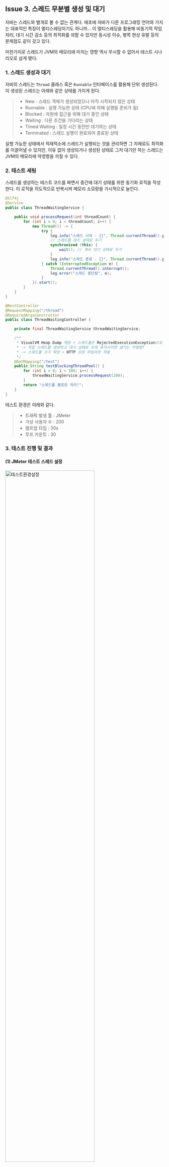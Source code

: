 ## Issue 3. 스레드 무분별 생성 및 대기

자바는 스레드와 별개로 볼 수 없는 관계다. 애초에 자바가 다른 프로그래밍 언어와 가지는 대표적인 특징이 멀티스레딩이기도 하니까... 이 멀티스레딩을 활용해 비동기적 작업 처리, 대기 시간 감소 등의 최적화를 꾀할 수 있지만 동시성 이슈, 병목 현상 유발 등의 문제점도 같이 갖고 있다.

마찬가지로 스레드가 JVM의 메모리에 미치는 영향 역시 무시할 수 없어서 테스트 시나리오로 삼게 됐다.

### 1. 스레드 생성과 대기

자바의 스레드는 `Thread` 클래스 혹은 `Runnable` 인터페이스를 활용해 단위 생성된다. 이 생성된 스레드는 아래와 같은 상태를 가지게 된다.

>- New : 스레드 객체가 생성되었으나 아직 시작되지 않은 상태
>- Runnable : 실행 가능한 상태 (CPU에 의해 실행될 준비가 됨)
>- Blocked : 자원에 접근을 위해 대기 중인 상태
>- Waiting : 다른 조건을 기다리는 상태
>- Timed Waiting : 일정 시간 동안만 대기하는 상태
>- Terminated : 스레드 실행이 완료되어 종료된 상태

실행 가능한 상태에서 적재적소에 스레드가 실행되는 것을 관리하면 그 자체로도 최적화를 이끌어낼 수 있지만, 이유 없이 생성되거나 생성된 상태로 그저 대기만 하는 스레드는 JVM의 메모리에 악영향을 끼칠 수 있다.

### 2. 테스트 세팅

스레드를 생성하는 테스트 코드를 짜면서 중간에 대기 상태를 위한 동기화 로직을 작성한다. 이 로직을 의도적으로 반복시켜 메모리 소모량을 가시적으로 늘인다.

```java
@Slf4j
@Service
public class ThreadWaitingService {

    public void processRequest(int threadCount) {
        for (int i = 0; i < threadCount; i++) {
            new Thread(() -> {
                try {
                    log.info("스레드 시작 - {}", Thread.currentThread().getName());
                    // 스레드를 대기 상태로 두기
                    synchronized (this) {
                        wait(); // 계속 대기 상태로 두기
                    }
                    log.info("스레드 종료 - {}", Thread.currentThread().getName());
                } catch (InterruptedException e) {
                    Thread.currentThread().interrupt();
                    log.error("스레드 중단됨", e);
                }
            }).start();
        }
    }
}
```
```java
@RestController
@RequestMapping("/thread")
@RequiredArgsConstructor
public class ThreadWaitingController {

    private final ThreadWaitingService threadWaitingService;

    /**
     * VisualVM Heap Dump 체킹 + 스레드풀은 RejectedExecutionException으로 효율 예외 처리?
     * -> 직접 스레드를 생성하고 대기 상태로 오래 유지시키면 생기는 악영향?
     * -> 스레드풀 크기 확장 + HTTP 요청 타임아웃 적용
     */
    @GetMapping("/test")
    public String testBlockingThreadPool() {
        for (int i = 0; i < 100; i++) {
            threadWaitingService.processRequest(200);
        }
        return "스레드풀 블로킹 처리!";
    }
}
```

테스트 환경은 아래와 같다.

>- 트래픽 발생 툴 : JMeter
>- 가상 사용자 수 : 200
>- 램프업 타임 : 30s
>- 루프 카운트 : 30

### 3. 테스트 진행 및 결과

#### (1) JMeter 테스트 스레드 설정

<img width="75%" alt="테스트환경설정" src="https://github.com/user-attachments/assets/22fd7fd4-6e62-4d2d-bf1f-8af74ef0b2e4" />

#### (2) 실행 결과 OutOfMemoryError 발생

<img width="75%" alt="OOE로그확인" src="https://github.com/user-attachments/assets/f2d7be2a-c1ec-4ec7-8ded-f80cbf425dea" />

메모리 누수 이슈와 마찬가지로 OutOfMemoryError가 발생한다. 이 OOE가 발생한 이유는 시스템에서 할당할 수 있는 메모리가 부족하고 많은 스레드가 대기 상태에 진입함으로써 JVM의 힙 메모리가 부족해지면서 발생한다. 로그에 대해서는 아래에서 조금 더 상세히 분석해본다.


```bash
java.lang.OutOfMemoryError: unable to create native thread: possibly out of memory or process/resource limits reached] with root cause
```

네이티브 스레드, 즉 자바 스레드 모델을 동작시키기 위한 실제 커널 스레드를 생성하는 데에 실패했다는 메세지를 나타낸다.



```bash
Failed to start thread "Unknown thread" - pthread_create failed (EAGAIN) for attributes: stacksize: 2048k, guardsize: 16k, detached.
```

스택 메모리 및 보호 메모리 크기가 설정된 환경에서 스레드를 `pthread_create` 함수를 통해 새로 생성하려 했으나 실패했음을 나타낸다.

#### (3) 테스트 전후 스레드 덤프 비교

- 테스트 전

<img width="75%" alt="테스트전스레드덤프" src="https://github.com/user-attachments/assets/f38afe06-f93a-4c14-83a9-9ff77603e1ed" />


- 테스트 후

<img width="75%" alt="테스트후스레드덤프1" src="https://github.com/user-attachments/assets/eabd061d-707b-488e-86d2-5b40ab1a15f4" />
<img width="75%" alt="테스트후스레드덤프2" src="https://github.com/user-attachments/assets/7ab941a6-73ed-4886-993d-bc44a24e97b1" />

테스트 전후로 비교했을 때, 스레드 수가 굉장히 많이 늘어났으며(무분별한 생성) 생성된 대부분의 스레드가 `Object.wait()` 메소드로 인해 대기(`WAITING`) 상태에 상주하고 있다. 즉, 무분별한 대기 상태에 놓여져 있음을 알 수 있다.


#### (4) 테스트 전후 힙 덤프 비교

- 테스트 전

<img width="75%" alt="테스트전힙덤프" src="https://github.com/user-attachments/assets/d84abd44-cbb3-4bf0-bb50-c88ec8b228b6" />


- 테스트 후

<img width="75%" alt="테스트후힙덤프" src="https://github.com/user-attachments/assets/41343364-e57d-4b98-96a4-b658f00cdea7" />


직접 생성된 `Thread` 관련 객체들이 얼만큼 메모리 비중을 차지하고 있는지 확인한다. 테스트 전의 개별 `Thread`의 Retained된 값은 약 14.7KB에 불과하지만, 테스트 시행 직후에 얻은 힙 덤프에서는 Retained된 값이 약 2MB로 급증했음을 알 수 있다. 생성된 스레드의 개수를 생각하면 기가바이트 단위로 확 올랐음을 짐작할 수 있다. 즉, 스레드의 자원 관리가 효율적으로 이뤄지지 않고 있다.

### 4. 테스트 분석

사실 웬만하면 **스레드 풀**을 활용해서 스레드 생성과 대기를 효율적으로 관리하는 데에는, 큐 자료구조를 통해 작업의 순서와 대기에 있어 최적화를 이뤄낼 수 있기 때문이다. 단위 스레드를 생성하는 것 또한 방법 중 하나지만 경쟁 조건에 취약하다보니 동기화가 필수적이고, 이는 성능 저하로 이어질 수 있다.

JDK 21에서는 가상 스레드를 활용해서 조금 더 최적화된 스레드 풀을 활용할 수 있으니 이를 참고해서 스레드 생성 작업에 투입하는 것이 메모리 관리 측면에서도 옳은 방향일 것이다. 참고로 스레드 풀에서 수많은 스레드 생성으로 스레드 풀과 작업 큐의 용량을 초과하면 `RejectedExecutionException`을 발생시키며 예외로 처리한다.